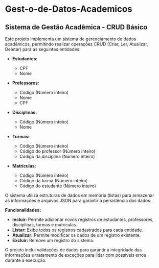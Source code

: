 # Gest-o-de-Datos-Academicos
## Sistema de Gestão Acadêmica - CRUD Básico

Este projeto implementa um sistema de gerenciamento de dados acadêmicos, permitindo realizar operações CRUD (Criar, Ler, Atualizar, Deletar) para as seguintes entidades:

* **Estudantes:**
    * CPF
    * Nome

* **Professores:**
    * Código (Número inteiro)
    * Nome
    * CPF

* **Disciplinas:**
    * Código (Número inteiro)
    * Nome

* **Turmas:**
    * Código (Número inteiro)
    * Código do professor (Número inteiro)
    * Código da disciplina (Número inteiro)

* **Matrículas:**
    * Código (Número inteiro)
    * Código da turma (Número inteiro)
    * Código do estudante (Número inteiro)

O sistema utiliza estruturas de dados em memória (listas) para armazenar as informações e arquivos JSON para garantir a persistência dos dados.

**Funcionalidades:**

* **Incluir:** Permite adicionar novos registros de estudantes, professores, disciplinas, turmas e matrículas.
* **Listar:** Exibe todos os registros cadastrados para cada entidade.
* **Atualizar:** Permite modificar os dados de um registro existente.
* **Excluir:** Remove um registro do sistema.

O projeto inclui validações de dados para garantir a integridade das informações e tratamento de exceções para lidar com possíveis erros durante a execução.